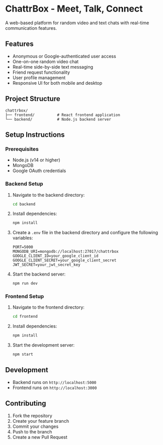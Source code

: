 # ChattrBox - Meet, Talk, Connect

A web-based platform for random video and text chats with real-time communication features.

## Features

- Anonymous or Google-authenticated user access
- One-on-one random video chat
- Real-time side-by-side text messaging
- Friend request functionality
- User profile management
- Responsive UI for both mobile and desktop

## Project Structure

```
chattrbox/
├── frontend/          # React frontend application
└── backend/           # Node.js backend server
```

## Setup Instructions

### Prerequisites

- Node.js (v14 or higher)
- MongoDB
- Google OAuth credentials

### Backend Setup

1. Navigate to the backend directory:
   ```bash
   cd backend
   ```

2. Install dependencies:
   ```bash
   npm install
   ```

3. Create a `.env` file in the backend directory and configure the following variables:
   ```
   PORT=5000
   MONGODB_URI=mongodb://localhost:27017/chattrbox
   GOOGLE_CLIENT_ID=your_google_client_id
   GOOGLE_CLIENT_SECRET=your_google_client_secret
   JWT_SECRET=your_jwt_secret_key
   ```

4. Start the backend server:
   ```bash
   npm run dev
   ```

### Frontend Setup

1. Navigate to the frontend directory:
   ```bash
   cd frontend
   ```

2. Install dependencies:
   ```bash
   npm install
   ```

3. Start the development server:
   ```bash
   npm start
   ```

## Development

- Backend runs on `http://localhost:5000`
- Frontend runs on `http://localhost:3000`

## Contributing

1. Fork the repository
2. Create your feature branch
3. Commit your changes
4. Push to the branch
5. Create a new Pull Request 